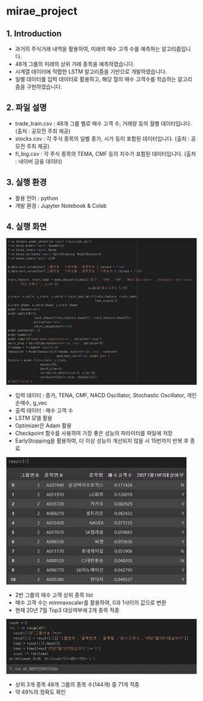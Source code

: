 # mirae_project
## 1. Introduction
  - 과거의 주식거래 내역을 활용하여, 미래의 매수 고객 수를 예측하는 알고리즘입니다. 
  - 48개 그룹의 미래의 상위 거래 종목을 예측하였습니다.
  - 시계열 데이터에 적합한 LSTM 알고리즘을 기반으로 개발하였습니다.
  - 일별 데이터를 입력 데이터로 활용하고, 해당 월의 매수 고객수를 학습하는 알고리즘을 구현하였습니다.
## 2. 파일 설명
  - trade_train.csv : 48개 그룹 별로 매수 고객 수, 거래량 등의 월별 데이터입니다. (출처 : 공모전 주최 제공)
  - stocks.csv : 각 주식 종목의 일별 종가, 시가 등이 포함된 데이터입니다. (출처 : 공모전 주최 제공)
  - fi_big.csv : 각 주식 종목의 TEMA, CMF 등의 지수가 포함된 데이터입니다. (출처 : 네이버 금융 데이터)
## 3. 실행 환경
  - 활용 언어 : python
  - 개발 환경 : Jupyter Notebook & Colab
## 4. 실행 화면
![ex_1](./images/ex_1.png)
- 입력 데이터 : 종가, TENA, CMF, NACD Oscillator, Stochastic Oscillator, 개인 순매수, g_vec
- 출력 데이터 : 매수 고객 수
- LSTM 모델 활용
- Optimizer은 Adam 활용
- Checkpoint 함수를 사용하여 가장 좋은 성능의 파라미터를 파일에 저장
- EarlyStopping을 활용하여, 더 이상 성능이 개선되지 않을 시 15번까지 반복 후 종료

![ex_3](./images/ex_3.png)
- 2번 그룹의 매수 고객 상위 종목 list
- 매수 고객 수는 minmaxscaler를 활용하여, 0과 1사이의 값으로 변환
- 현재 20년 7월 Top3 대상여부에 2개 종목 적중

![ex_2](./images/ex_2.png)
- 상위 3개 종목 48개 그룹의 종목 수(144개) 중 71개 적중
- 약 49%의 정확도 확인
